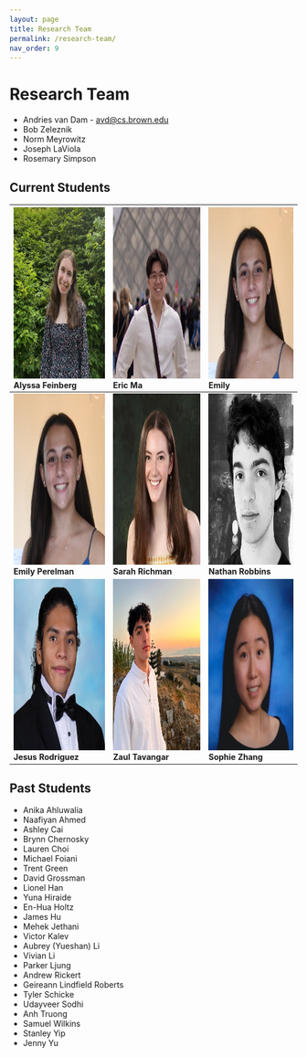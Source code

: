 ```yaml
---
layout: page
title: Research Team
permalink: /research-team/
nav_order: 9
---
```


# Research Team
- Andries van Dam - avd@cs.brown.edu
- Bob Zeleznik
- Norm Meyrowitz
- Joseph LaViola
- Rosemary Simpson

## Current Students

<img src="../assets/images/team/alyssa.jpeg" width="300" height="300"/> Alyssa Feinberg | <img src="../assets/images/team/eric.jpeg" width="300" height="300"/> Eric Ma | <img src="../assets/images/team/emily.jpeg" width="300" height="300"/> Emily
| :---- | :---- | :---- |
<img src="../assets/images/team/emily.jpeg" width="300" height="300"/> **Emily Perelman** | <img src="../assets/images/team/sarah.jpeg" width="300" height="300"/> **Sarah Richman** | <img src="../assets/images/team/nathan.jpeg" width="300" height="300"/> **Nathan Robbins** 
<img src="../assets/images/team/jesus.jpeg" width="300" height="300"/> **Jesus Rodriguez** |<img src="../assets/images/team/zaul.jpeg" width="300" height="300"/> **Zaul Tavangar** | <img src="../assets/images/team/sophie.jpeg" width="300" height="300"/> **Sophie Zhang**
 <!-- <img src="../assets/images/team/zachary.jpeg" width="300" height="300"/> **Zachary Zhang**  -->

## Past Students
- Anika Ahluwalia
- Naafiyan Ahmed
- Ashley Cai
- Brynn Chernosky
- Lauren Choi
- Michael Foiani
- Trent Green
- David Grossman
- Lionel Han
- Yuna Hiraide
- En-Hua Holtz
- James Hu
- Mehek Jethani
- Victor Kalev
- Aubrey (Yueshan) Li
- Vivian Li
- Parker Ljung
- Andrew Rickert
- Geireann Lindfield Roberts
- Tyler Schicke
- Udayveer Sodhi
- Anh Truong
- Samuel Wilkins
- Stanley Yip
- Jenny Yu




